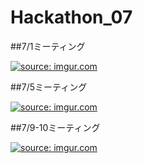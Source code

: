 # Hackathon_07
##7/1ミーティング

<a href="https://imgur.com/gsnRcur"><img src="https://i.imgur.com/gsnRcur.jpg" title="source: imgur.com" /></a>

##7/5ミーティング

<a href="https://imgur.com/b5p4uvx"><img src="https://i.imgur.com/b5p4uvx.jpg" title="source: imgur.com" /></a>

##7/9-10ミーティング

<a href="https://imgur.com/3GuuSVu"><img src="https://i.imgur.com/3GuuSVu.jpg" title="source: imgur.com" /></a>
